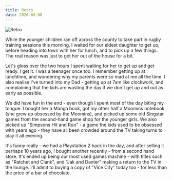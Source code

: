 ```yaml
---
title: Retro
date: 2020-03-08
---
```


![Retro](https://source.unsplash.com/0gkw_9fy0eQ/1600x900)

While the younger children ran off across the county to take part in rugby training sessions this morning, I waited for our eldest daughter to get up, before heading into town with her for lunch, and to pick up a few things. The real reason was just to get her out of the house for a bit.

Let's gloss over the two hours I spent waiting for her to get up and get ready. I get it. I was a teenager once too. I remember getting up at lunchtime, and wondering why my parents were so mad at me all the time. I also realise I've turned into my Dad - getting up at 7am like clockwork, and complaining that the kids are wasting the day if we don't get up and out as early as possible.

We did have fun in the end - even though I spent most of the day biting my tongue. I bought her a Manga book, got my other half a Moomins notebook (she grew up obsessed by the Moomins), and picked up some old Singstar games from the second-hand game shop for the younger girls. We also picked up "Simpsons Hit and Run" - a game the kids used to be obsessed with years ago - they have all been crowded around the TV taking turns to play it all evening.

It's funny really - we had a Playstation 2 back in the day, and after selling it perhaps 10 years ago, I bought another recently - from a second hand store. It's ended up being our most used games machine - with titles such as "Ratchet and Clank", and "Jak and Daxter" making a return to the TV in the lounge. I'll admit to buying a copy of "Vice City" today too - for less than the price of a bar of chocolate.
